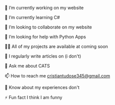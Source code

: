 🔭 I’m currently working on my website

🌱 I’m currently learning C#

👯 I’m looking to collaborate on my website

🤝 I’m looking for help with Python Apps

👨‍💻 All of my projects are available at coming soon

📝 I regularly write articles on (i don't)

💬 Ask me about CATS

📫 How to reach me cristiantudose345@gmail.com

📄 Know about my experiences don't

⚡ Fun fact I think I am funny
